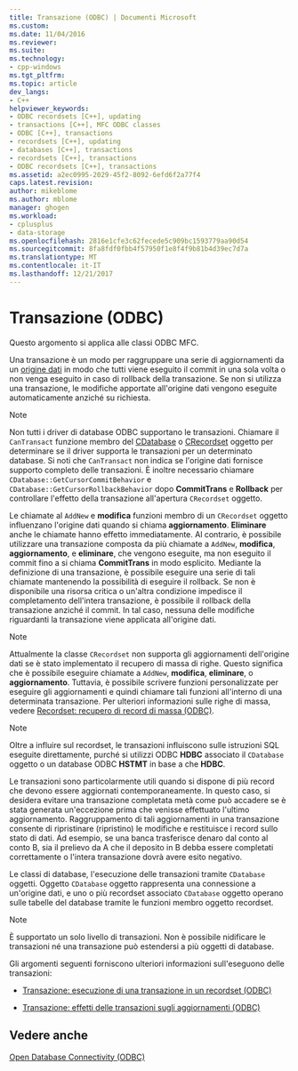 ```yaml
---
title: Transazione (ODBC) | Documenti Microsoft
ms.custom: 
ms.date: 11/04/2016
ms.reviewer: 
ms.suite: 
ms.technology:
- cpp-windows
ms.tgt_pltfrm: 
ms.topic: article
dev_langs:
- C++
helpviewer_keywords:
- ODBC recordsets [C++], updating
- transactions [C++], MFC ODBC classes
- ODBC [C++], transactions
- recordsets [C++], updating
- databases [C++], transactions
- recordsets [C++], transactions
- ODBC recordsets [C++], transactions
ms.assetid: a2ec0995-2029-45f2-8092-6efd6f2a77f4
caps.latest.revision: 
author: mikeblome
ms.author: mblome
manager: ghogen
ms.workload:
- cplusplus
- data-storage
ms.openlocfilehash: 2816e1cfe3c62fecede5c909bc1593779aa90d54
ms.sourcegitcommit: 8fa8fdf0fbb4f57950f1e8f4f9b81b4d39ec7d7a
ms.translationtype: MT
ms.contentlocale: it-IT
ms.lasthandoff: 12/21/2017
---
```

# <a name="transaction-odbc"></a>Transazione (ODBC)
Questo argomento si applica alle classi ODBC MFC.  
  
 Una transazione è un modo per raggruppare una serie di aggiornamenti da un [origine dati](../../data/odbc/data-source-odbc.md) in modo che tutti viene eseguito il commit in una sola volta o non venga eseguito in caso di rollback della transazione. Se non si utilizza una transazione, le modifiche apportate all'origine dati vengono eseguite automaticamente anziché su richiesta.  
  
> [!NOTE]
>  Non tutti i driver di database ODBC supportano le transazioni. Chiamare il `CanTransact` funzione membro del [CDatabase](../../mfc/reference/cdatabase-class.md) o [CRecordset](../../mfc/reference/crecordset-class.md) oggetto per determinare se il driver supporta le transazioni per un determinato database. Si noti che `CanTransact` non indica se l'origine dati fornisce supporto completo delle transazioni. È inoltre necessario chiamare `CDatabase::GetCursorCommitBehavior` e `CDatabase::GetCursorRollbackBehavior` dopo **CommitTrans** e **Rollback** per controllare l'effetto della transazione all'apertura `CRecordset` oggetto.  
  
 Le chiamate al `AddNew` e **modifica** funzioni membro di un `CRecordset` oggetto influenzano l'origine dati quando si chiama **aggiornamento**. **Eliminare** anche le chiamate hanno effetto immediatamente. Al contrario, è possibile utilizzare una transazione composta da più chiamate a `AddNew`, **modifica**, **aggiornamento**, e **eliminare**, che vengono eseguite, ma non eseguito il commit fino a si chiama **CommitTrans** in modo esplicito. Mediante la definizione di una transazione, è possibile eseguire una serie di tali chiamate mantenendo la possibilità di eseguire il rollback. Se non è disponibile una risorsa critica o un'altra condizione impedisce il completamento dell'intera transazione, è possibile il rollback della transazione anziché il commit. In tal caso, nessuna delle modifiche riguardanti la transazione viene applicata all'origine dati.  
  
> [!NOTE]
>  Attualmente la classe `CRecordset` non supporta gli aggiornamenti dell'origine dati se è stato implementato il recupero di massa di righe. Questo significa che è possibile eseguire chiamate a `AddNew`, **modifica**, **eliminare**, o **aggiornamento**. Tuttavia, è possibile scrivere funzioni personalizzate per eseguire gli aggiornamenti e quindi chiamare tali funzioni all'interno di una determinata transazione. Per ulteriori informazioni sulle righe di massa, vedere [Recordset: recupero di record di massa (ODBC)](../../data/odbc/recordset-fetching-records-in-bulk-odbc.md).  
  
> [!NOTE]
>  Oltre a influire sul recordset, le transazioni influiscono sulle istruzioni SQL eseguite direttamente, purché si utilizzi ODBC **HDBC** associato il `CDatabase` oggetto o un database ODBC **HSTMT** in base a che **HDBC**.  
  
 Le transazioni sono particolarmente utili quando si dispone di più record che devono essere aggiornati contemporaneamente. In questo caso, si desidera evitare una transazione completata metà come può accadere se è stata generata un'eccezione prima che venisse effettuato l'ultimo aggiornamento. Raggruppamento di tali aggiornamenti in una transazione consente di ripristinare (ripristino) le modifiche e restituisce i record sullo stato di dati. Ad esempio, se una banca trasferisce denaro dal conto al conto B, sia il prelievo da A che il deposito in B debba essere completati correttamente o l'intera transazione dovrà avere esito negativo.  
  
 Le classi di database, l'esecuzione delle transazioni tramite `CDatabase` oggetti. Oggetto `CDatabase` oggetto rappresenta una connessione a un'origine dati, e uno o più recordset associato `CDatabase` oggetto operano sulle tabelle del database tramite le funzioni membro oggetto recordset.  
  
> [!NOTE]
>  È supportato un solo livello di transazioni. Non è possibile nidificare le transazioni né una transazione può estendersi a più oggetti di database.  
  
 Gli argomenti seguenti forniscono ulteriori informazioni sull'eseguono delle transazioni:  
  
-   [Transazione: esecuzione di una transazione in un recordset (ODBC)](../../data/odbc/transaction-performing-a-transaction-in-a-recordset-odbc.md)  
  
-   [Transazione: effetti delle transazioni sugli aggiornamenti (ODBC)](../../data/odbc/transaction-how-transactions-affect-updates-odbc.md)  
  
## <a name="see-also"></a>Vedere anche  
 [Open Database Connectivity (ODBC)](../../data/odbc/open-database-connectivity-odbc.md)